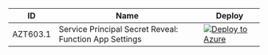 | ID          | Name                                                             |Deploy|
| ----------- |------------------------------------------------------------------|------|
| AZT603.1    | Service Principal Secret Reveal: Function App Settings|[![Deploy to Azure](https://aka.ms/deploytoazurebutton)](https://portal.azure.com/#create/Microsoft.Template/uri/https%3A%2F%2Fraw.githubusercontent.com%2Fmicrosoft%2FAzDetectSuite%2Fmain%2FAzureThreatResearchMatrix%2FCredentialAccess%2FAZT603%2FAZT603-1.json)|